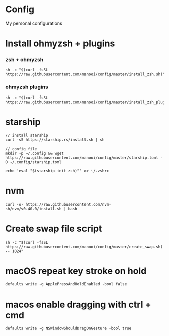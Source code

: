 # Config
My personal configurations

# Install ohmyzsh + plugins

### zsh + ohmyzsh
```
sh -c "$(curl -fsSL https://raw.githubusercontent.com/manooi/config/master/install_zsh.sh)"
```

### ohmyzsh plugins
```
sh -c "$(curl -fsSL https://raw.githubusercontent.com/manooi/config/master/install_zsh_plugins.sh)"
```

# starship 
```
// install starship
curl -sS https://starship.rs/install.sh | sh

// config file
mkdir -p ~/.config && wget https://raw.githubusercontent.com/manooi/config/master/starship.toml -O ~/.config/starship.toml

echo 'eval "$(starship init zsh)"' >> ~/.zshrc
```

# nvm
```
curl -o- https://raw.githubusercontent.com/nvm-sh/nvm/v0.40.0/install.sh | bash
```

# Create swap file script
```
sh -c "$(curl -fsSL https://raw.githubusercontent.com/manooi/config/master/create_swap.sh) -- 1024"
```

# macOS repeat key stroke on hold
```
defaults write -g ApplePressAndHoldEnabled -bool false
```

# macos enable dragging with ctrl + cmd
```
defaults write -g NSWindowShouldDragOnGesture -bool true
```
